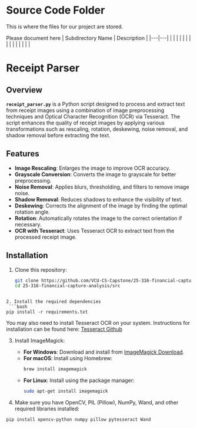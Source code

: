 # Source Code Folder
This is where the files for our project are stored.

Please document here
| Subdirectory Name | Description |
|---|---|
| | |
| | |
| | |
| | |
| | |


# Receipt Parser
## Overview

**`receipt_parser.py`** is a Python script designed to process and extract text from receipt images using a combination of image preprocessing techniques and Optical Character Recognition (OCR) via Tesseract. The script enhances the quality of receipt images by applying various transformations such as rescaling, rotation, deskewing, noise removal, and shadow removal before extracting the text.

## Features

- **Image Rescaling**: Enlarges the image to improve OCR accuracy.
- **Grayscale Conversion**: Converts the image to grayscale for better preprocessing.
- **Noise Removal**: Applies blurs, thresholding, and filters to remove image noise.
- **Shadow Removal**: Reduces shadows to enhance the visibility of text.
- **Deskewing**: Corrects the alignment of the image by finding the optimal rotation angle.
- **Rotation**: Automatically rotates the image to the correct orientation if necessary.
- **OCR with Tesseract**: Uses Tesseract OCR to extract text from the processed receipt image.

## Installation

1. Clone this repository:
   ```bash
   git clone https://github.com/VCU-CS-Capstone/25-316-financial-capture-analysis.git
   cd 25-316-financial-capture-analysis/src
  ```

2. Install the required dependencies
   ```bash
  pip install -r requirements.txt
   ```
You may also need to  install Tesseract OCR on your system.  Instructions for installation can be found here: [Tesseract Github](https://github.com/tesseract-ocr/tesseract)

3. Install ImageMagick:
   - **For Windows**: Download and install from [ImageMagick Download](https://imagemagick.org/script/download.php).
   - **For macOS**: Install using Homebrew:
     ```bash
     brew install imagemagick
     ```
   - **For Linux**: Install using the package manager:
     ```bash
     sudo apt-get install imagemagick
     ```

4. Make sure you have OpenCV, PIL (Pillow), NumPy, Wand, and other required libraries installed:
```bash
pip install opencv-python numpy pillow pytesseract Wand
```
